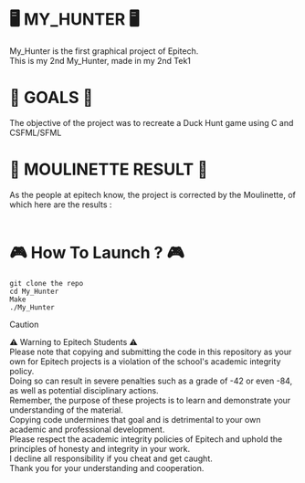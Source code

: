 <H1>🖥️ MY_HUNTER 🖥️</H1>
My_Hunter is the first graphical project of Epitech. <br>
This is my 2nd My_Hunter, made in my 2nd Tek1

<H1>🎯 GOALS 🎯</H1>
The objective of the project was to recreate a Duck Hunt game using C and CSFML/SFML <br>

<H1>🤖 MOULINETTE RESULT 🤖</H1>
As the people at epitech know, the project is corrected by the Moulinette, of which here are the results : <br>
<br>

<H1>🎮 How To Launch ? 🎮</H1>

```
git clone the repo
cd My_Hunter
Make
./My_Hunter
```

> [!CAUTION]  
> ⚠️ Warning to Epitech Students ⚠️ <br>
Please note that copying and submitting the code in this repository as your own for Epitech projects is a violation of the school's academic integrity policy. <br>
Doing so can result in severe penalties such as a grade of -42 or even -84, as well as potential disciplinary actions. <br> 
Remember, the purpose of these projects is to learn and demonstrate your understanding of the material. <br>
Copying code undermines that goal and is detrimental to your own academic and professional development. <br>
Please respect the academic integrity policies of Epitech and uphold the principles of honesty and integrity in your work. <br>
I decline all responsibility if you cheat and get caught. <br>
Thank you for your understanding and cooperation.



